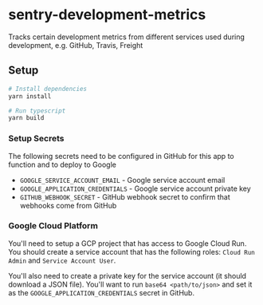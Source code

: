 # sentry-development-metrics

Tracks certain development metrics from different services used during development, e.g. GitHub, Travis, Freight

## Setup

```sh
# Install dependencies
yarn install

# Run typescript
yarn build
```

### Setup Secrets

The following secrets need to be configured in GitHub for this app to function and to deploy to Google

 * `GOOGLE_SERVICE_ACCOUNT_EMAIL` - Google service account email
 * `GOOGLE_APPLICATION_CREDENTIALS` - Google service account private key
 * `GITHUB_WEBHOOK_SECRET` - GitHub webhook secret to confirm that webhooks come from GitHub

### Google Cloud Platform

You'll need to setup a GCP project that has access to Google Cloud Run. You should create a service account that has the following roles: `Cloud Run Admin` and `Service Account User`.

You'll also need to create a private key for the service account (it should download a JSON file). You'll want to run `base64 <path/to/json>` and set it as the `GOOGLE_APPLICATION_CREDENTIALS` secret in GitHub.
